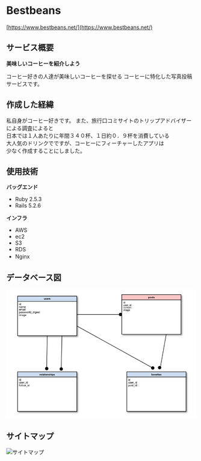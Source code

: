 # Bestbeans

[https://www.bestbeans.net/](https://www.bestbeans.net/)

## サービス概要
**美味しいコーヒーを紹介しよう**

コーヒー好きの人達が美味しいコーヒーを探せる
コーヒーに特化した写真投稿サービスです。

## 作成した経緯
私自身がコーヒー好きです。
また、旅行口コミサイトのトリップアドバイザーによる調査によると<br>
日本では１人あたりに年間３４０杯、１日約０．９杯を消費している<br>
大人気のドリンクでですが、コーヒーにフィーチャーしたアプリは<br>
少なく作成することにしました。<br>

## 使用技術
**バッグエンド**
- Ruby 2.5.3
- Rails 5.2.6

**インフラ**
- AWS
- ec2
- S3
- RDS
- Nginx　

## データベース図
![データベース図](データベース図.png)

## サイトマップ
![サイトマップ](サイトマップ.png)

